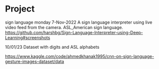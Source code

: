 # Project

sign language
monday 7-Nov-2022
A sign language interpreter using live video feed from the camera. 
ASL_American sign language.
https://github.com/harshbg/Sign-Language-Interpreter-using-Deep-Learning#screenshots

10/01/23
Dataset with digits and  ASL alphabets

https://www.kaggle.com/code/ahmedkhanak1995/cnn-on-sign-language-gesture-images-dataset/data
